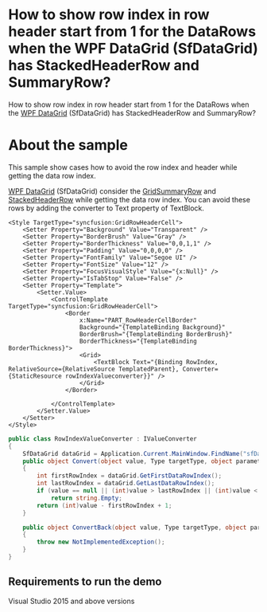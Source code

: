 # How to show row index in row header start from 1 for the DataRows when the WPF DataGrid (SfDataGrid) has StackedHeaderRow and SummaryRow?

How to show row index in row header start from 1 for the DataRows when the [WPF DataGrid](https://www.syncfusion.com/wpf-ui-controls/datagrid) (SfDataGrid) has StackedHeaderRow and SummaryRow?

# About the sample

This sample show cases how to avoid the row index and header while getting the data row index.

[WPF DataGrid](https://www.syncfusion.com/wpf-ui-controls/datagrid) (SfDataGrid) consider the [GridSummaryRow](https://help.syncfusion.com/cr/wpf/Syncfusion.UI.Xaml.Grid.GridSummaryRow.html) and [StackedHeaderRow](https://help.syncfusion.com/cr/wpf/Syncfusion.UI.Xaml.Grid.StackedHeaderRow.html) while getting the data row index. You can avoid these rows by adding the converter to Text property of TextBlock.

```Xaml
<Style TargetType="syncfusion:GridRowHeaderCell">
    <Setter Property="Background" Value="Transparent" />
    <Setter Property="BorderBrush" Value="Gray" />
    <Setter Property="BorderThickness" Value="0,0,1,1" />
    <Setter Property="Padding" Value="0,0,0,0" />
    <Setter Property="FontFamily" Value="Segoe UI" />
    <Setter Property="FontSize" Value="12" />
    <Setter Property="FocusVisualStyle" Value="{x:Null}" />
    <Setter Property="IsTabStop" Value="False" />
    <Setter Property="Template">
        <Setter.Value>
            <ControlTemplate TargetType="syncfusion:GridRowHeaderCell">
                <Border
                    x:Name="PART_RowHeaderCellBorder"
                    Background="{TemplateBinding Background}"
                    BorderBrush="{TemplateBinding BorderBrush}"
                    BorderThickness="{TemplateBinding BorderThickness}">
                    <Grid>
                        <TextBlock Text="{Binding RowIndex, RelativeSource={RelativeSource TemplatedParent}, Converter={StaticResource rowIndexValueconverter}}" />
                    </Grid>
                </Border>

            </ControlTemplate>
        </Setter.Value>
    </Setter>
</Style>
```
```c#
public class RowIndexValueConverter : IValueConverter
{
    SfDataGrid dataGrid = Application.Current.MainWindow.FindName("sfDataGrid") as SfDataGrid;
    public object Convert(object value, Type targetType, object parameter, CultureInfo culture)
    {
        int firstRowIndex = dataGrid.GetFirstDataRowIndex();
        int lastRowIndex = dataGrid.GetLastDataRowIndex();
        if (value == null || (int)value > lastRowIndex || (int)value < firstRowIndex)
            return string.Empty;
        return (int)value - firstRowIndex + 1;
    }

    public object ConvertBack(object value, Type targetType, object parameter, CultureInfo culture)
    {
        throw new NotImplementedException();
    }
}
```
## Requirements to run the demo
 Visual Studio 2015 and above versions
